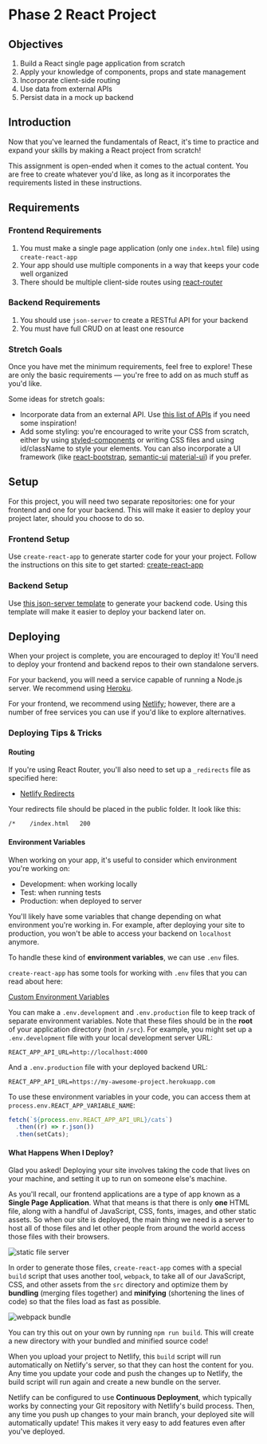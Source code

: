 # Phase 2 React Project

## Objectives

1. Build a React single page application from scratch
2. Apply your knowledge of components, props and state management
3. Incorporate client-side routing
4. Use data from external APIs
5. Persist data in a mock up backend

## Introduction

Now that you've learned the fundamentals of React, it's time to practice and
expand your skills by making a React project from scratch!

This assignment is open-ended when it comes to the actual content. You are free to create
whatever you'd like, as long as it incorporates the requirements listed in these instructions.

## Requirements

### Frontend Requirements

1. You must make a single page application (only one `index.html` file) using
   `create-react-app`
2. Your app should use multiple components in a way that keeps your code well
   organized
3. There should be multiple client-side routes using
   [react-router](https://reactrouter.com/web/guides/quick-start)

### Backend Requirements

1. You should use `json-server` to create a RESTful API for your backend
2. You must have full CRUD on at least one resource

### Stretch Goals

Once you have met the minimum requirements, feel free to explore! These are only
the basic requirements — you're free to add on as much stuff as you'd like.

Some ideas for stretch goals:

- Incorporate data from an external API. Use
  [this list of APIs](https://apilist.fun/) if you need some inspiration!
- Add some styling: you're encouraged to write your CSS from scratch, either by
  using [styled-components](https://styled-components.com/) or writing CSS files
  and using id/className to style your elements. You can also incorporate a UI
  framework (like [react-bootstrap](https://react-bootstrap.github.io/),
  [semantic-ui](https://react.semantic-ui.com/)
  [material-ui](https://material-ui.com/)) if you prefer.

## Setup

For this project, you will need two separate repositories: one for your frontend
and one for your backend. This will make it easier to deploy your project later,
should you choose to do so.

### Frontend Setup

Use `create-react-app` to generate starter code for your your project. Follow
the instructions on this site to get started: [create-react-app](https://create-react-app.dev/docs/getting-started)

### Backend Setup

Use
[this json-server template](https://github.com/learn-co-curriculum/json-server-template)
to generate your backend code. Using this template will make it easier to deploy
your backend later on.

## Deploying

When your project is complete, you are encouraged to deploy it! You'll need to
deploy your frontend and backend repos to their own standalone servers.

For your backend, you will need a service capable of running a Node.js server.
We recommend using
[Heroku](https://devcenter.heroku.com/articles/getting-started-with-nodejs).

For your frontend, we recommend using
[Netlify](https://docs.netlify.com/#get-started); however, there are a number of
free services you can use if you'd like to explore alternatives.

### Deploying Tips & Tricks

#### Routing

If you're using React Router, you'll also need to set up a `_redirects` file as
specified here:

- [Netlify Redirects](https://docs.netlify.com/routing/redirects/)

Your redirects file should be placed in the public folder. It look like this:

```txt
/*    /index.html   200
```

#### Environment Variables

When working on your app, it's useful to consider which environment you're
working on:

- Development: when working locally
- Test: when running tests
- Production: when deployed to server

You'll likely have some variables that change depending on what environment
you're working in. For example, after deploying your site to production, you
won't be able to access your backend on `localhost` anymore.

To handle these kind of **environment variables**, we can use `.env` files.

`create-react-app` has some tools for working with `.env` files that you can
read about here:

[Custom Environment Variables](https://create-react-app.dev/docs/adding-custom-environment-variables/)

You can make a `.env.development` and `.env.production` file to keep track of
separate environment variables. Note that these files should be in the **root**
of your application directory (not in `/src`). For example, you might set up a
`.env.development` file with your local development server URL:

```env
REACT_APP_API_URL=http://localhost:4000
```

And a `.env.production` file with your deployed backend URL:

```env
REACT_APP_API_URL=https://my-awesome-project.herokuapp.com
```

To use these environment variables in your code, you can access them at
`process.env.REACT_APP_VARIABLE_NAME`:

```js
fetch(`${process.env.REACT_APP_API_URL}/cats`)
  .then((r) => r.json())
  .then(setCats);
```

#### What Happens When I Deploy?

Glad you asked! Deploying your site involves taking the code that lives on your
machine, and setting it up to run on someone else's machine.

As you'll recall, our frontend applications are a type of app known as a
**Single Page Application**. What that means is that there is only **one** HTML
file, along with a handful of JavaScript, CSS, fonts, images, and other static
assets. So when our site is deployed, the main thing we need is a server to host
all of those files and let other people from around the world access those files
with their browsers.

![static file server](http://galileo.phys.virginia.edu/compfac/courses/geek-hours/web-server.png)

In order to generate those files, `create-react-app` comes with a special
`build` script that uses another tool, `webpack`, to take all of our JavaScript,
CSS, and other assets from the `src` directory and optimize them by **bundling**
(merging files together) and **minifying** (shortening the lines of code) so
that the files load as fast as possible.

![webpack bundle](https://hackernoon.com/hn-images/1*0V9PsiedHEzXJRlouOazZA.gif)

You can try this out on your own by running `npm run build`. This will create a
new directory with your bundled and minified source code!

When you upload your project to Netlify, this `build` script will run
automatically on Netlify's server, so that they can host the content for you.
Any time you update your code and push the changes up to Netlify, the build
script will run again and create a new bundle on the server.

Netlify can be configured to use **Continuous Deployment**, which typically
works by connecting your Git repository with Netlify's build process. Then, any
time you push up changes to your main branch, your deployed site will
automatically update! This makes it very easy to add features even after you've
deployed.
